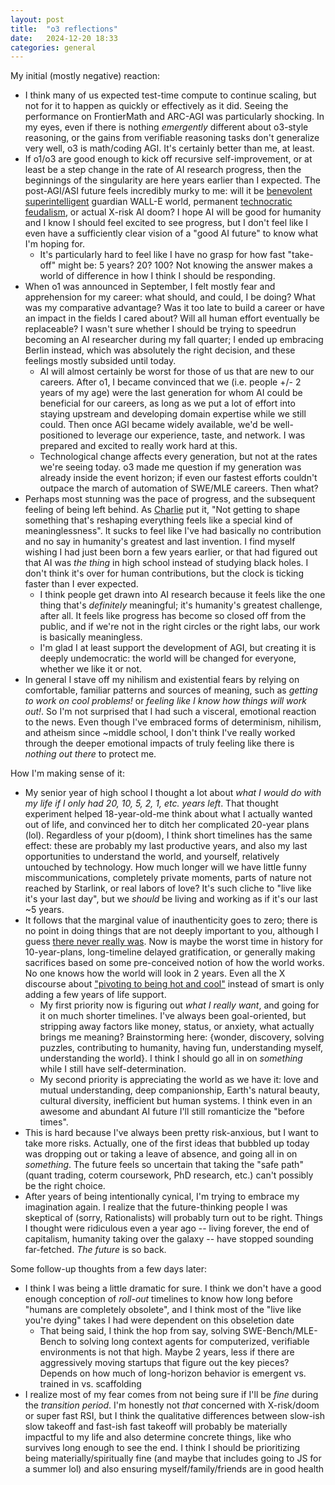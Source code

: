 ```yaml
---
layout: post
title:  "o3 reflections"
date:   2024-12-20 18:33
categories: general
---
```


My initial (mostly negative) reaction:
- I think many of us expected test-time compute to continue scaling, but not for it to happen as quickly or effectively as it did. Seeing the performance on FrontierMath and ARC-AGI was particularly shocking. In my eyes, even if there is nothing *emergently* different about o3-style reasoning, or the gains from verifiable reasoning tasks don't generalize very well, o3 is math/coding AGI. It's certainly better than me, at least.
- If o1/o3 are good enough to kick off recursive self-improvement, or at least be a step change in the rate of AI research progress, then the beginnings of the singularity are here years earlier than I expected. The post-AGI/ASI future feels incredibly murky to me: will it be [benevolent superintelligent](https://darioamodei.com/machines-of-loving-grace) guardian WALL-E world, permanent [technocratic feudalism](https://www.mercatus.org/macro-musings/sam-hammond-ai-techno-feudalism-and-future-state), or actual X-risk AI doom? I hope AI will be good for humanity and I know I should feel excited to see progress, but I don't feel like I even have a sufficiently clear vision of a "good AI future" to know what I'm hoping for.
    - It's particularly hard to feel like I have no grasp for how fast "take-off" might be: 5 years? 20? 100? Not knowing the answer makes a world of difference in how I think I should be responding.
- When o1 was announced in September, I felt mostly fear and apprehension for my career: what should, and could, I be doing? What was my comparative advantage? Was it too late to build a career or have an impact in the fields I cared about? Will all human effort eventually be replaceable? I wasn't sure whether I should be trying to speedrun becoming an AI researcher during my fall quarter; I ended up embracing Berlin instead, which was absolutely the right decision, and these feelings mostly subsided until today.
    - AI will almost certainly be worst for those of us that are new to our careers. After o1, I became convinced that we (i.e. people +/- 2 years of my age) were the last generation for whom AI could be beneficial for our careers, as long as we put a lot of effort into staying upstream and developing domain expertise while we still could. Then once AGI became widely available, we'd be well-positioned to leverage our experience, taste, and network. I was prepared and excited to really work hard at this.
    - Technological change affects every generation, but not at the rates we're seeing today. o3 made me question if my generation was already inside the event horizon; if even our fastest efforts couldn't outpace the march of automation of SWE/MLE careers. Then what?
- Perhaps most stunning was the pace of progress, and the subsequent feeling of being left behind. As [Charlie](https://www.lesswrong.com/posts/PKoGicBvbomuBzJYE/the-nihilism-of-neurips) put it, "Not getting to shape something that's reshaping everything feels like a special kind of meaninglessness". It sucks to feel like I've had basically no contribution and no say in humanity's greatest and last invention. I find myself wishing I had just been born a few years earlier, or that had figured out that AI was *the thing* in high school instead of studying black holes. I don't think it's over for human contributions, but the clock is ticking faster than I ever expected.
    - I think people get drawn into AI research because it feels like the one thing that's *definitely* meaningful; it's humanity's greatest challenge, after all. It feels like progress has become so closed off from the public, and if we're not in the right circles or the right labs, our work is basically meaningless.
    - I'm glad I at least support the development of AGI, but creating it is deeply undemocratic: the world will be changed for everyone, whether we like it or not.
- In general I stave off my nihilism and existential fears by relying on comfortable, familiar patterns and sources of meaning, such as *getting to work on cool problems!* or *feeling like I know how things will work out!*. So I'm not surprised that I had such a visceral, emotional reaction to the news. Even though I've embraced forms of determinism, nihilism, and atheism since ~middle school, I don't think I've really worked through the deeper emotional impacts of truly feeling like there is *nothing out there* to protect me.

How I'm making sense of it:
- My senior year of high school I thought a lot about *what I would do with my life if I only had 20, 10, 5, 2, 1, etc. years left*. That thought experiment helped 18-year-old-me think about what I actually wanted out of life, and convinced her to ditch her complicated 20-year plans (lol). Regardless of your p(doom), I think short timelines has the same effect: these are probably my last productive years, and also my last opportunities to understand the world, and yourself, relatively untouched by technology. How much longer will we have little funny miscommunications, completely private moments, parts of nature not reached by Starlink, or real labors of love? It's such cliche to "live like it's your last day", but we *should* be living and working as if it's our last ~5 years.
- It follows that the marginal value of inauthenticity goes to zero; there is no point in doing things that are not deeply important to you, although I guess [there never really was](https://www.paulgraham.com/love.html). Now is maybe the worst time in history for 10-year-plans, long-timeline delayed gratification, or generally making sacrifices based on some pre-conceived notion of how the world works. No one knows how the world will look in 2 years. Even all the X discourse about ["pivoting to being hot and cool"](https://x.com/apoorvasriniva/status/1870240726170079433) instead of smart is only adding a few years of life support. 
    - My first priority now is figuring out *what I really want*, and going for it on much shorter timelines. I've always been goal-oriented, but stripping away factors like money, status, or anxiety, what actually brings me meaning? Brainstorming here: {wonder, discovery, solving puzzles, contributing to humanity, having fun, understanding myself, understanding the world}. I think I should go all in on *something* while I still have self-determination.
    - My second priority is appreciating the world as we have it: love and mutual understanding, deep companionship, Earth's natural beauty, cultural diversity, inefficient but human systems. I think even in an awesome and abundant AI future I'll still romanticize the "before times". 
- This is hard because I've always been pretty risk-anxious, but I want to take more risks. Actually, one of the first ideas that bubbled up today was dropping out or taking a leave of absence, and going all in on *something*. The future feels so uncertain that taking the "safe path" (quant trading, coterm coursework, PhD research, etc.) can't possibly be the right choice. 
- After years of being intentionally cynical, I'm trying to embrace my imagination again. I realize that the future-thinking people I was skeptical of (sorry, Rationalists) will probably turn out to be right. Things I thought were ridiculous even a year ago -- living forever, the end of capitalism, humanity taking over the galaxy -- have stopped sounding far-fetched. *The future* is so back.


Some follow-up thoughts from a few days later:
- I think I was being a little dramatic for sure. I think we don't have a good enough conception of *roll-out* timelines to know how long before "humans are completely obsolete", and I think most of the "live like you're dying" takes I had were dependent on this obseletion date
    - That being said, I think the hop from say, solving SWE-Bench/MLE-Bench to solving long context agents for computerized, verifiable environments is not that high. Maybe 2 years, less if there are aggressively moving startups that figure out the key pieces? Depends on how much of long-horizon behavior is emergent vs. trained in vs. scaffolding
- I realize most of my fear comes from not being sure if I'll be *fine* during the *transition period*. I'm honestly not *that* concerned with X-risk/doom or super fast RSI, but I think the qualitative differences between slow-ish slow takeoff and fast-ish fast takeoff will probably be materially impactful to my life and also determine concrete things, like who survives long enough to see the end. I think I should be prioritizing being materially/spiritually fine (and maybe that includes going to JS for a summer lol) and also ensuring myself/family/friends are in good health